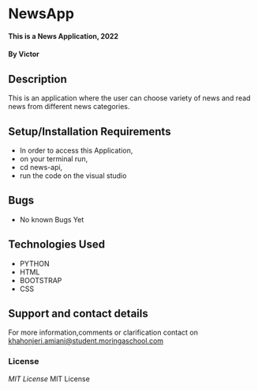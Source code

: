 # NewsApp
#### This is a News Application, 2022
#### By **Victor**
## Description
This is an application where the user can choose variety of news and read news from different news categories.


## Setup/Installation Requirements
* In order to access this Application,
* on your terminal run,
* cd news-api,
* run the code on the visual studio

## Bugs
* No known Bugs Yet

## Technologies Used
* PYTHON
* HTML
* BOOTSTRAP
* CSS

## Support and contact details
For more information,comments or clarification contact on khahonjeri.amiani@student.moringaschool.com
### License
*MIT License*
MIT License